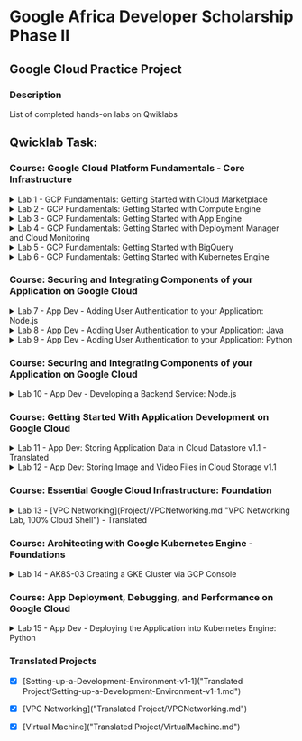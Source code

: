 # Google Africa Developer Scholarship Phase II 

## Google Cloud Practice Project 


### Description
List of completed hands-on labs on Qwiklabs 


## Qwicklab Task: 

### Course: Google Cloud Platform Fundamentals - Core Infrastructure
<details>
 Module: Getting Started with Google Cloud Platform
 <summary> Lab 1 - GCP Fundamentals: Getting Started with Cloud Marketplace</summary>
 <img src="screenshots/Getting_Started_with_Cloud.jpg">
</details>
<details>
Module: Virtual Machines in the Cloud
   <summary> Lab 2 - GCP Fundamentals: Getting Started with Compute Engine</summary>
    <img src="screenshots/Getting-Started-with-Compute-Engine.jpg">
</details>
<details>
Module: Applications in the Cloud
   <summary> Lab 3 - GCP Fundamentals: Getting Started with App Engine</summary>
    <img src="screenshots/Getting-Started-with-App.jpg">
</details>
<details>
Module: Developing, Deploying and Monitoring in the Cloud
    <summary> Lab 4 - GCP Fundamentals:  Getting Started with Deployment Manager and Cloud Monitoring</summary>
    <img src="screenshots/Getting-Started-with-Deployment-Manager-and-Cloud-Monitoring.jpg">
</details>
<details>
Module: Big Data and Machine Learning in the Cloud
    <summary> Lab 5 - GCP Fundamentals: Getting Started with BigQuery</summary>
    <img src="screenshots/Getting-Started-with-BigQuery.jpg">
</details>
<details>
Module: Containers in the Cloud
    <summary> Lab 6 - GCP Fundamentals: Getting Started with Kubernetes Engine</summary>
    <img src="screenshots/Getting-Started-with-GKE.jpg">
</details>

### Course: Securing and Integrating Components of your Application on Google Cloud

<details>
Module: Handling Authentication and Authorization
<summary> Lab 7 - App Dev - Adding User Authentication to your Application: Node.js</summary>
<img src="screenshots/Adding-User-Authentication-to-your-Application-Node.js.jpg">
</details>
<details>
Module: Handling Authentication and Authorization
<summary> Lab 8 - App Dev - Adding User Authentication to your Application: Java</summary>
<img src="screenshots/Adding-User-Authentication-to-your-Application-Java.jpg">
</details>
<details>
Module: Handling Authentication and Authorization
<summary> Lab 9 - App Dev - Adding User Authentication to your Application: Python</summary>
<img src="screenshots/Adding-User-Authentication-to-your-Application-python.jpg">
</details>

### Course: Securing and Integrating Components of your Application on Google Cloud

<details>
Module: Using Cloud Pub/Sub
<summary> Lab 10 - App Dev - Developing a Backend Service: Node.js</summary>
    <img src="screenshots/Developing-a-Backend-Service-Nodejs.jpg">
</details>

### Course: Getting Started With Application Development on Google Cloud 

<details>
Module: Best Practices for Using Cloud Datastore 
<summary> Lab 11 - App Dev: Storing Application Data in Cloud Datastore v1.1 - Translated</summary>
      <img src="screenshots/Storing-Application-Data-in-Cloud-Datastore-v1-1.jpg">
</details>
<details>
Module: Best Practices for Using Cloud Storage
<summary> Lab 12 - App Dev: Storing Image and Video Files in Cloud Storage v1.1</summary>
    <img src="screenshots/Storing-Image-and-Video-Files-in-Cloud-Storage-v1-1.jpg">
</details>

### Course: Essential Google Cloud Infrastructure: Foundation

<details>
Module: Virtual Networks
<summary> Lab 13 - [VPC Networking](Project/VPCNetworking.md "VPC Networking Lab, 100% Cloud Shell") - Translated</summary>
<img src="screenshots/PC_Networking.jpg">
</details>

### Course: Architecting with Google Kubernetes Engine - Foundations

<details>
Module: Containers and Kubernetes in GCP
<summary> Lab 14 - AK8S-03 Creating a GKE Cluster via GCP Console </summary>
       <img src="screenshots/AK8S-03-Creating-a-GKE-Cluster-via-GCP-Console.jpg">
</details>

### Course: App Deployment, Debugging, and Performance on Google Cloud
<details> 
Module: Deploying Applications
<summary>Lab 15 - App Dev - Deploying the Application into Kubernetes Engine: Python</summary>
<img src="screenshots/App-Dev-Deploying-the-Application-into-Kubernetes.jpg">
</details> 

### Translated Projects 
- [x]  [Setting-up-a-Development-Environment-v1-1]("Translated Project/Setting-up-a-Development-Environment-v1-1.md")

- [x]  [VPC Networking]("Translated Project/VPCNetworking.md")

- [x]  [Virtual Machine]("Translated Project/VirtualMachine.md")
